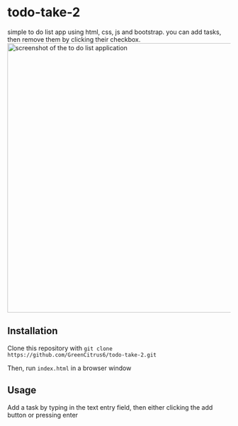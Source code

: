 # todo-take-2
simple to do list app using html, css, js and bootstrap.
you can add tasks, then remove them by clicking their checkbox. 
<img width="609" alt="screenshot of the to do list application" src="https://github.com/GreenCitrus6/todo-take-2/assets/145170576/b2e21ac0-90f9-4997-9ee9-3a7738492df1">

<h2>Installation</h2>
<p>Clone this repository with <code>git clone https://github.com/GreenCitrus6/todo-take-2.git</code></p>
<p>Then, run <code>index.html</code> in a browser window</p>

<h2>Usage</h2>
<p>Add a task by typing in the text entry field, then either clicking the add button or pressing enter</p>
